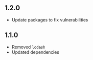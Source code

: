 ## 1.2.0
* Update packages to fix vulnerabilities

## 1.1.0
* Removed `lodash`
* Updated dependencies